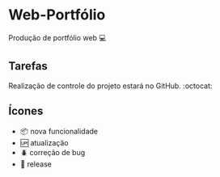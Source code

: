 # Web-Portfólio  

Produção de portfólio web :computer:

## Tarefas

Realização de controle do projeto estará no GitHub. :octocat:

## Ícones

- :package: nova funcionalidade
- :up: atualização
- :beetle: correção de bug
- :checkered_flag: release
